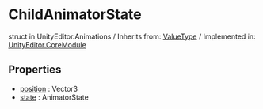 # ChildAnimatorState
struct in UnityEditor.Animations
 / Inherits from: <a href="https://docs.unity3d.com/6000.0/Documentation/ScriptReference/ValueType.html" target="_blank">ValueType</a> / Implemented in: <a href="https://docs.unity3d.com/6000.0/Documentation/ScriptReference/UnityEditor.CoreModule.html" target="_blank">UnityEditor.CoreModule</a>
## Properties
- <a href="https://docs.unity3d.com/6000.0/Documentation/ScriptReference/ChildAnimatorState-position.html" target="_blank">position</a> : Vector3
- <a href="https://docs.unity3d.com/6000.0/Documentation/ScriptReference/ChildAnimatorState-state.html" target="_blank">state</a> : AnimatorState

